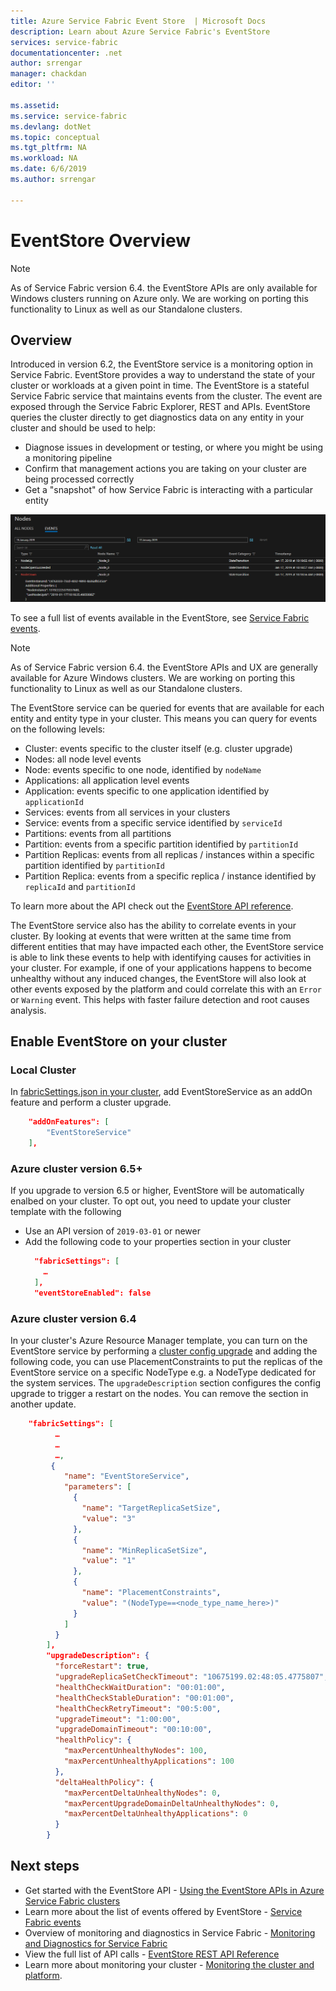 ```yaml
---
title: Azure Service Fabric Event Store  | Microsoft Docs
description: Learn about Azure Service Fabric's EventStore
services: service-fabric
documentationcenter: .net
author: srrengar
manager: chackdan
editor: ''

ms.assetid:
ms.service: service-fabric
ms.devlang: dotNet
ms.topic: conceptual
ms.tgt_pltfrm: NA
ms.workload: NA
ms.date: 6/6/2019
ms.author: srrengar

---
```


# EventStore Overview

>[!NOTE]
>As of Service Fabric version 6.4. the EventStore APIs are only available for Windows clusters running on Azure only. We are working on porting this functionality to Linux as well as our Standalone clusters.

## Overview

Introduced in version 6.2, the EventStore service is a monitoring option in Service Fabric. EventStore provides a way to understand the state of your cluster or workloads at a given point in time.
The EventStore is a stateful Service Fabric service that maintains events from the cluster. The event are exposed through the Service Fabric Explorer, REST and APIs. EventStore queries the cluster directly to get diagnostics data on any entity in your cluster and should be used to help:

* Diagnose issues in development or testing, or where you might be using a monitoring pipeline
* Confirm that management actions you are taking on your cluster are being processed correctly
* Get a "snapshot" of how Service Fabric is interacting with a particular entity

![EventStore](media/service-fabric-diagnostics-eventstore/eventstore.png)

To see a full list of events available in the EventStore, see [Service Fabric events](service-fabric-diagnostics-event-generation-operational.md).

>[!NOTE]
>As of Service Fabric version 6.4. the EventStore APIs and UX are generally available for Azure Windows clusters. We are working on porting this functionality to Linux as well as our Standalone clusters.

The EventStore service can be queried for events that are available for each entity and entity type in your cluster. This means you can query for events on the following levels:
* Cluster: events specific to the cluster itself (e.g. cluster upgrade)
* Nodes: all node level events
* Node: events specific to one node, identified by `nodeName`
* Applications: all application level events
* Application: events specific to one application identified by `applicationId`
* Services: events from all services in your clusters
* Service: events from a specific service identified by `serviceId`
* Partitions: events from all partitions
* Partition: events from a specific partition identified by `partitionId`
* Partition Replicas: events from all replicas / instances within a specific partition identified by `partitionId`
* Partition Replica: events from a specific replica / instance identified by `replicaId` and `partitionId`

To learn more about the API check out the [EventStore API reference](https://docs.microsoft.com/rest/api/servicefabric/sfclient-index-eventsstore).

The EventStore service also has the ability to correlate events in your cluster. By looking at events that were written at the same time from different entities that may have impacted each other, the EventStore service is able to link these events to help with identifying causes for activities in your cluster. For example, if one of your applications happens to become unhealthy without any induced changes, the EventStore will also look at other events exposed by the platform and could correlate this with an `Error` or `Warning` event. This helps with faster failure detection and root causes analysis.

## Enable EventStore on your cluster

### Local Cluster

In [fabricSettings.json in your cluster](service-fabric-cluster-fabric-settings.md), add EventStoreService as an addOn feature and perform a cluster upgrade.

```json
    "addOnFeatures": [
        "EventStoreService"
    ],
```

### Azure cluster version 6.5+
If you upgrade to version 6.5 or higher, EventStore will be automatically enalbed on your cluster. To opt out, you need to update your cluster template with the following

* Use an API version of `2019-03-01` or newer 
* Add the following code to your properties section in your cluster
  ```json  
    "fabricSettings": [
      …
    ],
    "eventStoreEnabled": false
  ```

### Azure cluster version 6.4

In your cluster's Azure Resource Manager template, you can turn on the EventStore service by performing a [cluster config upgrade](service-fabric-cluster-config-upgrade-azure.md) and adding the following code, you can use PlacementConstraints to put the replicas of the EventStore service on a specific NodeType e.g. a NodeType dedicated for the system services. The `upgradeDescription` section configures the config upgrade to trigger a restart on the nodes. You can remove the section in another update.

```json
    "fabricSettings": [
          …
          …
          …,
         {
            "name": "EventStoreService",
            "parameters": [
              {
                "name": "TargetReplicaSetSize",
                "value": "3"
              },
              {
                "name": "MinReplicaSetSize",
                "value": "1"
              },
              {
                "name": "PlacementConstraints",
                "value": "(NodeType==<node_type_name_here>)"
              }
            ]
          }
        ],
        "upgradeDescription": {
          "forceRestart": true,
          "upgradeReplicaSetCheckTimeout": "10675199.02:48:05.4775807",
          "healthCheckWaitDuration": "00:01:00",
          "healthCheckStableDuration": "00:01:00",
          "healthCheckRetryTimeout": "00:5:00",
          "upgradeTimeout": "1:00:00",
          "upgradeDomainTimeout": "00:10:00",
          "healthPolicy": {
            "maxPercentUnhealthyNodes": 100,
            "maxPercentUnhealthyApplications": 100
          },
          "deltaHealthPolicy": {
            "maxPercentDeltaUnhealthyNodes": 0,
            "maxPercentUpgradeDomainDeltaUnhealthyNodes": 0,
            "maxPercentDeltaUnhealthyApplications": 0
          }
        }
```


## Next steps
* Get started with the EventStore API - [Using the EventStore APIs in Azure Service Fabric clusters](service-fabric-diagnostics-eventstore-query.md)
* Learn more about the list of events offered by EventStore - [Service Fabric events](service-fabric-diagnostics-event-generation-operational.md)
* Overview of monitoring and diagnostics in Service Fabric - [Monitoring and Diagnostics for Service Fabric](service-fabric-diagnostics-overview.md)
* View the full list of API calls - [EventStore REST API Reference](https://docs.microsoft.com/rest/api/servicefabric/sfclient-index-eventsstore)
* Learn more about monitoring your cluster - [Monitoring the cluster and platform](service-fabric-diagnostics-event-generation-infra.md).
